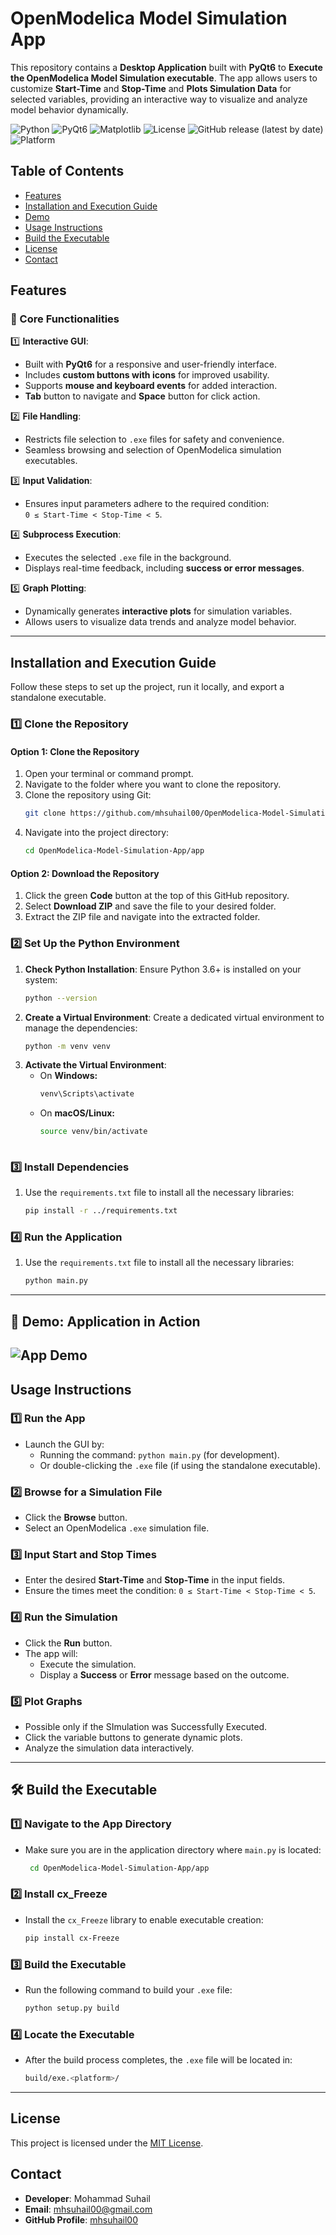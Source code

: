 # **OpenModelica Model Simulation App**
This repository contains a **Desktop Application** built with **PyQt6** to **Execute the OpenModelica Model Simulation executable**. The app allows users to customize **Start-Time** and **Stop-Time** and **Plots Simulation Data** for selected variables, providing an interactive way to visualize and analyze model behavior dynamically.

![Python](https://img.shields.io/badge/Python-3.6%2B-blue?style=for-the-badge&logo=python)
![PyQt6](https://img.shields.io/badge/GUI-PyQt6-green?style=for-the-badge&logo=qt)
![Matplotlib](https://img.shields.io/badge/Visualization-Matplotlib-yellow?style=for-the-badge)
![License](https://img.shields.io/github/license/mhsuhail00/OpenModelica-Model-Simulation-App?style=for-the-badge)
![GitHub release (latest by date)](https://img.shields.io/github/v/release/mhsuhail00/your-repository?style=for-the-badge)
![Platform](https://img.shields.io/badge/Platform-Windows%2010/11-lightgrey?style=for-the-badge)

## **Table of Contents**
- [Features](#features)
- [Installation and Execution Guide](#installation-and-execution-guide)
- [Demo](#-demo-application-in-action)
- [Usage Instructions](#usage-instructions)
- [Build the Executable](#️-build-the-executable)
- [License](#license)
- [Contact](#contact)

## **Features**
### **🎯 Core Functionalities**
1️⃣ **Interactive GUI**:
   - Built with **PyQt6** for a responsive and user-friendly interface.
   - Includes **custom buttons with icons** for improved usability.
   - Supports **mouse and keyboard events** for added interaction.
   - **Tab** button to navigate and **Space** button for click action.

2️⃣ **File Handling**:
   - Restricts file selection to `.exe` files for safety and convenience.
   - Seamless browsing and selection of OpenModelica simulation executables.

3️⃣ **Input Validation**:
   - Ensures input parameters adhere to the required condition:  
     `0 ≤ Start-Time < Stop-Time < 5`.

4️⃣ **Subprocess Execution**:
   - Executes the selected `.exe` file in the background.
   - Displays real-time feedback, including **success or error messages**.

5️⃣ **Graph Plotting**:
   - Dynamically generates **interactive plots** for simulation variables.
   - Allows users to visualize data trends and analyze model behavior.
---

## **Installation and Execution Guide**
Follow these steps to set up the project, run it locally, and export a standalone executable.

### **1️⃣ Clone the Repository**

#### Option 1: Clone the Repository
1. Open your terminal or command prompt.
2. Navigate to the folder where you want to clone the repository.
3. Clone the repository using Git:
   ```bash
   git clone https://github.com/mhsuhail00/OpenModelica-Model-Simulation-App.git
4. Navigate into the project directory:
   ```bash
   cd OpenModelica-Model-Simulation-App/app

 #### Option 2: Download the Repository
 1. Click the green **Code** button at the top of this GitHub repository.
 2. Select **Download ZIP** and save the file to your desired folder.
 3. Extract the ZIP file and navigate into the extracted folder.

### **2️⃣ Set Up the Python Environment**

1. **Check Python Installation**:
   Ensure Python 3.6+ is installed on your system:
   ```bash
   python --version
2. **Create a Virtual Environment**:
   Create a dedicated virtual environment to manage the dependencies:
   ```bash
   python -m venv venv
3. **Activate the Virtual Environment**:
    - On **Windows:** 
      ```bash
      venv\Scripts\activate
    - On **macOS/Linux:** 
      ```bash
      source venv/bin/activate
    
### **3️⃣ Install Dependencies**

1. Use the `requirements.txt` file to install all the necessary libraries:
   ```bash
   pip install -r ../requirements.txt

### **4️⃣ Run the Application**

1. Use the `requirements.txt` file to install all the necessary libraries:
   ```bash
   python main.py
---
## **👀 Demo: Application in Action**
![App Demo](docs/demo.gif)
---
## **Usage Instructions**

### 1️⃣ **Run the App**
- Launch the GUI by:
  - Running the command: `python main.py` (for development).
  - Or double-clicking the `.exe` file (if using the standalone executable).

### 2️⃣ **Browse for a Simulation File**
- Click the **Browse** button.
- Select an OpenModelica `.exe` simulation file.

### 3️⃣ **Input Start and Stop Times**
- Enter the desired **Start-Time** and **Stop-Time** in the input fields.
- Ensure the times meet the condition: `0 ≤ Start-Time < Stop-Time < 5`.

### 4️⃣ **Run the Simulation**
- Click the **Run** button.
- The app will:
  - Execute the simulation.
  - Display a **Success** or **Error** message based on the outcome.

### 5️⃣ **Plot Graphs**
- Possible only if the SImulation was Successfully Executed.
- Click the variable buttons to generate dynamic plots.
- Analyze the simulation data interactively.
---
## 🛠️ **Build the Executable**

### 1️⃣ **Navigate to the App Directory**
- Make sure you are in the application directory where `main.py` is located:
  ```bash
   cd OpenModelica-Model-Simulation-App/app

### 2️⃣ **Install cx_Freeze**
- Install the `cx_Freeze` library to enable executable creation:
  ```bash
  pip install cx-Freeze

### 3️⃣ **Build the Executable**
- Run the following command to build your `.exe` file:
  ```bash
  python setup.py build

### 4️⃣ **Locate the Executable**
- After the build process completes, the `.exe` file will be located in:
  ```bash
  build/exe.<platform>/

---
## **License**
This project is licensed under the [MIT License](LICENSE).

## **Contact**
- **Developer**: Mohammad Suhail
- **Email**: [mhsuhail00@gmail.com](mailto:mhsuhail00@gmail.com)
- **GitHub Profile**: [mhsuhail00](https://github.com/mhsuhail00)
